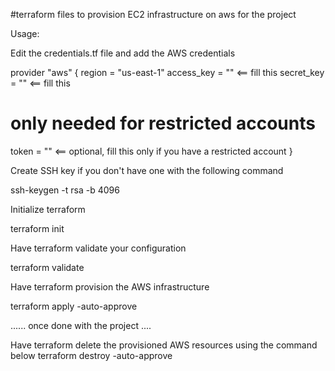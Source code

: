 #terraform files to provision EC2 infrastructure on aws for the project

Usage:

Edit the credentials.tf file and add the AWS credentials

provider "aws" {
  region = "us-east-1"
  access_key = ""   <== fill this
  secret_key = ""   <== fill this
  # only needed for restricted accounts
  token = ""        <== optional, fill this only if you have a restricted account
}

Create SSH key if you don't have one with the following command

ssh-keygen -t rsa -b 4096

Initialize terraform

terraform init

Have terraform validate your configuration

terraform validate

Have terraform provision the AWS infrastructure

terraform apply -auto-approve

...... once done with the project ....

Have terraform delete the provisioned AWS resources using the command below
terraform destroy -auto-approve
